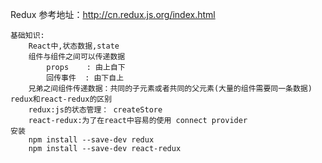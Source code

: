 

Redux
    参考地址：http://cn.redux.js.org/index.html

    基础知识:
        React中,状态数据,state
        组件与组件之间可以传递数据
            props    : 由上自下
            回传事件  : 由下自上
        兄弟之间组件传递数据：共同的子元素或者共同的父元素(大量的组件需要同一条数据)
    redux和react-redux的区别
        redux:js的状态管理： createStore
        react-redux:为了在react中容易的使用 connect provider
    安装
        npm install --save-dev redux
        npm install --save-dev react-redux